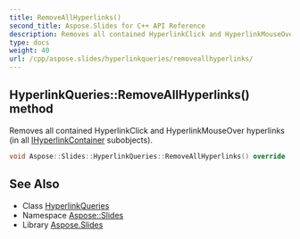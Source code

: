 ```yaml
---
title: RemoveAllHyperlinks()
second_title: Aspose.Slides for C++ API Reference
description: Removes all contained HyperlinkClick and HyperlinkMouseOver hyperlinks (in all IHyperlinkContainer subobjects).
type: docs
weight: 40
url: /cpp/aspose.slides/hyperlinkqueries/removeallhyperlinks/
---
```

## HyperlinkQueries::RemoveAllHyperlinks() method


Removes all contained HyperlinkClick and HyperlinkMouseOver hyperlinks (in all [IHyperlinkContainer](../../ihyperlinkcontainer/) subobjects).

```cpp
void Aspose::Slides::HyperlinkQueries::RemoveAllHyperlinks() override
```

## See Also

* Class [HyperlinkQueries](./)
* Namespace [Aspose::Slides](../)
* Library [Aspose.Slides](../../)